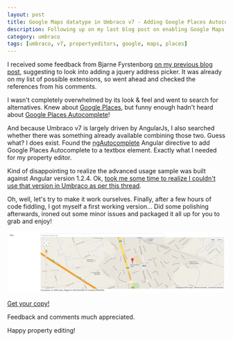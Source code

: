 ```yaml
---
layout: post
title: Google Maps datatype in Umbraco v7 - Adding Google Places Autocomplete lookup functionality
description: Following up on my last blog post on enabling Google Maps property editor and driven by community comments received, I created a new version of the property editor with Google Places Autocomplete lookup. 
category: umbraco
tags: [umbraco, v7, propertyeditors, google, maps, places]
---
```


I received some feedback from Bjarne Fyrstenborg [on my previous blog post](http://www.netaddicts.be/umbraco/enabling-google-maps-in-v7/), suggesting to look into adding a jquery address picker. It was already on my list of possible extensions, so went ahead and checked the references from his comments.

I wasn't completely overwhelmed by its look & feel and went to search for alternatives. Knew about [Google Places](https://developers.google.com/maps/documentation/javascript/places), but funny enough hadn't heard about [Google Places Autocomplete](https://developers.google.com/maps/documentation/javascript/places-autocomplete)!

And because Umbraco v7 is largely driven by AngularJs, I also searched whether there was something already available combining those two. Guess what? I does exist. Found the [ngAutocomplete](http://ngmodules.org/modules/ngAutocomplete) Angular directive to add Google Places Autocomplete to a textbox element. Exactly what I needed for my property editor.

Kind of disappointing to realize the advanced usage sample was built against Angular version 1.2.4. Ok, [took me some time to realize I couldn't use that version in Umbraco as per this thread](https://groups.google.com/forum/#!topic/umbraco-dev/uwDsJZGElfQ). 

Oh, well, let's try to make it work ourselves. Finally, after a few hours of code fiddling, I got myself a first working version... Did some polishing afterwards, ironed out some minor issues and packaged it all up for you to grab and enjoy! 

![Google Maps Property Editor w/ Google Places Autocomplete lookup](/images/posts/google-maps-places-autocomplete.png)

[Get your copy!](http://our.umbraco.org/projects/backoffice-extensions/google-maps-property-editor-w-google-places-autocomplete-lookup)

Feedback and comments much appreciated.

Happy property editing!